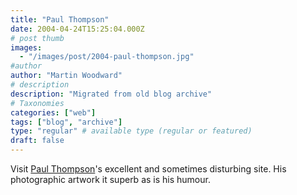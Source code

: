 ```yaml
---
title: "Paul Thompson"
date: 2004-04-24T15:25:04.000Z
# post thumb
images:
  - "/images/post/2004-paul-thompson.jpg"
#author
author: "Martin Woodward"
# description
description: "Migrated from old blog archive"
# Taxonomies
categories: ["web"]
tags: ["blog", "archive"]
type: "regular" # available type (regular or featured)
draft: false
---
```


Visit [Paul Thompson](http://www.hollowearth.co.uk)'s excellent and sometimes disturbing site. His photographic artwork it superb as is his humour.
